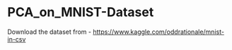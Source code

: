 # PCA_on_MNIST-Dataset

Download the dataset from - https://www.kaggle.com/oddrationale/mnist-in-csv
